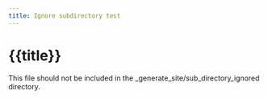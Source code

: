```yaml
---
title: Ignore subdirectory test
---
```


# {{title}}

This file should not be included in the _generate_site/sub_directory_ignored directory.
